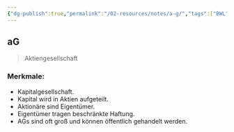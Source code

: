 ```yaml
---
{"dg-publish":true,"permalink":"/02-resources/notes/a-g/","tags":["BWL"],"noteIcon":"","updated":"2025-08-26T16:35:01.594+02:00"}
---
```


## aG 
> Aktiengesellschaft

### Merkmale:
- Kapitalgesellschaft.
- Kapital wird in Aktien aufgeteilt.
- Aktionäre sind Eigentümer.
- Eigentümer tragen beschränkte Haftung.
- AGs sind oft groß und können öffentlich gehandelt werden.

